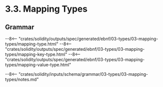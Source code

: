 <!-- This file is generated automatically by infrastructure scripts. Please don't edit by hand. -->

# 3.3. Mapping Types

## Grammar

--8<-- "crates/solidity/outputs/spec/generated/ebnf/03-types/03-mapping-types/mapping-type.html"
--8<-- "crates/solidity/outputs/spec/generated/ebnf/03-types/03-mapping-types/mapping-key-type.html"
--8<-- "crates/solidity/outputs/spec/generated/ebnf/03-types/03-mapping-types/mapping-value-type.html"

--8<-- "crates/solidity/inputs/schema/grammar/03-types/03-mapping-types/notes.md"
